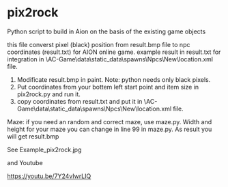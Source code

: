 # pix2rock
Python script to build in Aion on the basis of the existing game objects 

this file converst pixel (black) position from result.bmp file to npc coordinates (result.txt) for AION online game.
example result in result.txt
<spot h="85" z="119.1266" y="1546.7086" x="1613.4429"/>
for integration in \AC-Game\data\static_data\spawns\Npcs\New\location.xml file.

1. Modificate result.bmp in paint. Note: python needs only black pixels.
2. Put coordinates from your bottem left start point and item size in pix2rock.py and run it.
3. copy coordinates from result.txt and put it in \AC-Game\data\static_data\spawns\Npcs\New\location.xml file.

Maze:
if you need an random and correct maze, use maze.py.
Width and height for your maze you can change in line 99 in maze.py.
As result you will get result.bmp

See Example_pix2rock.jpg

and Youtube

https://youtu.be/7Y24vIwrLIQ
